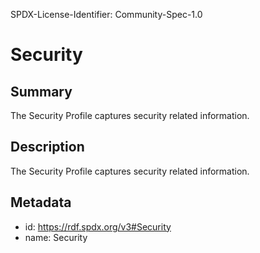 SPDX-License-Identifier: Community-Spec-1.0

# Security

## Summary

The Security Profile captures security related information.

## Description

The Security Profile captures security related information.

## Metadata

- id: https://rdf.spdx.org/v3#Security
- name: Security

